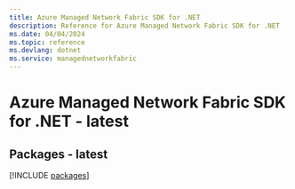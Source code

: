 ```yaml
---
title: Azure Managed Network Fabric SDK for .NET
description: Reference for Azure Managed Network Fabric SDK for .NET
ms.date: 04/04/2024
ms.topic: reference
ms.devlang: dotnet
ms.service: managednetworkfabric
---
```

# Azure Managed Network Fabric SDK for .NET - latest
## Packages - latest
[!INCLUDE [packages](managed-network-fabric-index.md)]